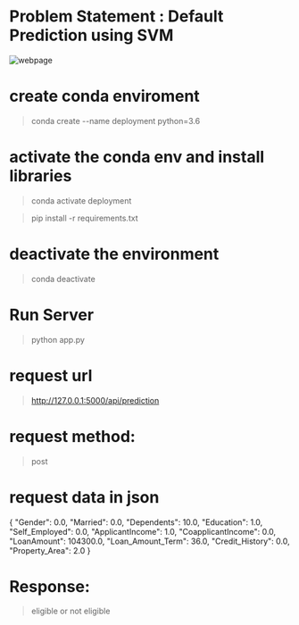 # Problem Statement : Default Prediction using SVM


![webpage](/static/webpage.png?raw=True "Title") 

# create conda enviroment
> conda create --name deployment python=3.6

# activate the conda env and install libraries 
> conda activate deployment

> pip install -r requirements.txt 

# deactivate the environment
> conda deactivate 

# Run Server
> python app.py

# request url 
> http://127.0.0.1:5000/api/prediction

# request method: 
> post 


# request data in json 

{
    "Gender": 0.0,
    "Married": 0.0,
    "Dependents": 10.0,
    "Education": 1.0,
    "Self_Employed": 0.0,
    "ApplicantIncome": 1.0,
    "CoapplicantIncome": 0.0,
    "LoanAmount": 104300.0,
    "Loan_Amount_Term": 36.0,
    "Credit_History": 0.0,
    "Property_Area": 2.0
}

# Response:

> eligible or not eligible
